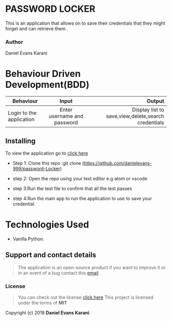 
 # PASSWORD LOCKER

This is an application that allows on to save their credentials that they might forget and can retrieve them.

### Author

 Daniel Evans Karani

 # Behaviour Driven Development(BDD)

 | Behaviour            | Input                  | Output                                             |
| ------------------------    |:----------------------:| --------------------------------------------------:|
| Login to the application    | Enter username and password |Display list to save,view,delete,search  credentials   |


## Installing 

To view the application go to [click here](https://github.com/danielevans-999/password-Locker)

- Step 1: Clone this repo :git clone (https://github.com/danielevans-999/password-Locker)

- step 2: Open the repo using your text editor e.g atom or vscode

- step 3:Run the test file to confirm that all the test passes

- step 4:Run the main app to run the application to  use to save your credential.

# Technologies Used

- Vanilla Python.

## Support and contact details
>The application is an open-source product if you  want to improve it or in an event of a bug  contact this
> [email](danielevans.karani@gmail.com) .
### License
>You can check out the license [click here](https://choosealicense.com/licenses/mit/)
This project is licensed under the terms of **MIT**

Copyright (c) 2019 **Daniel Evans Karani**